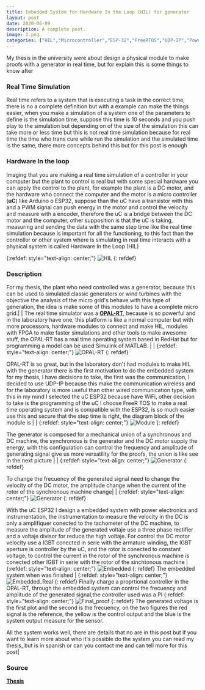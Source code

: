 ```yaml
---
title: Embedded System for Hardware In the Loop (HIL) for generator 
layout: post
date: 2020-06-09
description: A complete post.
image: 2.png
categories: ["HIL","Microcontroller","ESP-32","FreeRTOS","UDP-IP","Power Electronics"]
---
```


My thesis in the university were about design a physical module to make proofs with a generator in real time, but for explain this is some things to know after

### Real Time Simulation
Real time refers to a system that is executing a task in the correct time, there is no a complete definition but with a example can make the things easier, when you make a simulation of a system one of the parameters to define is the simulation time, suppose this time is 10 seconds and you push play to the simulation but depending on of the size of the simulation this can take more or less time but this is not real time simulation because for real time the time who trans cure while run the simulation and the simulated time is the same, there more concepts behind this but for this post is enough

### Hardware In the loop
Imaging that you are making a real time simulation of a controller in your computer but the plant to control is real but with some special hardware you can apply the control to the plant, for example the plant is a DC motor, and the hardware who connect the computer and the motor is a micro controller (**uC**) like Arduino o ESP32, suppose than the uC have a transistor with this and a PWM signal can push energy in the motor and control the velocity and measure with a encoder, therefore the uC is a bridge between the DC motor and the computer, other supposition is that the uC is taking, measuring and sending the data with the same step time like the real time simulation because is important for all the functioning, to this fact than the controller or other system where is simulating in real time interacts with a physical system is called Hardware In the Loop (HIL)

{:refdef: style="text-align: center;"}
![HIL](https://drive.google.com/uc?export=view&id=1mRc50C0YnO3Zqrv73RNCleC813FCGJ1e)
{: refdef}

### Description

For my thesis, the plant who need controlled was a generator, because this can be used to simulated classic generators or wind turbines with the objective the analysis of the micro grid's behave with this type of generation, the idea is make some of this modules to have a complete micro grid.|
|
The real time simulator was a [**OPAL-RT**](https://www.opal-rt.com), because is so powerful and in the laboratory have one, this platform is like a normal computer but with more processors, hardware modules to connect and make HIL, modules with FPGA to make faster simulations and other tools to make awesome stuff, the OPAL-RT has a real time operating system based in RedHat but for programming a model can be used Simulink of MATLAB. |
|
{:refdef: style="text-align: center;"}
![OPAL-RT](https://drive.google.com/uc?export=view&id=1xqcfsOcywY6LuXJX8rtlClYJ8KvfseUk)
{: refdef}


OPAL-RT is so great, but in the laboratory don't had modules to make HIL with the generator there is the first motivation to do the embedded system for my thesis, I have decisions to take, the first was the communication, I decided to use UDP-IP because this make the communication wireless and for the laboratory is more useful than other wired communication type, with this in my mind I selected the uC ESP32 because have WiFi, other decision to take is the programming of the uC I choose FreeR TOS to make a real time operating system and is compatible with the ESP32, is so much easier use this and secure that the step time is right, the diagram block of the module is |
|
{:refdef: style="text-align: center;"}
![Module](https://drive.google.com/uc?export=view&id=1b0zAn_L3T6AigljdqtGZX48s520tOKiD)
{: refdef}

The generator is composed for a mechanical union of a synchronous and DC machine, the synchronous is the generator and the DC motor supply the energy, with this configuration can control the frequency and amplitude of generating signal give us more versatility for the proofs, the union is like see in the next picture |
|
{:refdef: style="text-align: center;"}
![Generator](https://drive.google.com/uc?export=view&id=1GOopUGWPFdLKZ33c7zn4IH6_0U895jsV)
{: refdef}

To change the frecuency of the generated signal need to change the velocity of the DC motor, the amplitude change when the current of the rotor of the synchronous machine change|
|
{:refdef: style="text-align: center;"}
![Generator](https://drive.google.com/uc?export=view&id=1-mhMcJEx6Y_7pGrrrw5hozwQ_v_6HYUu)
{: refdef}

With the uC ESP32 I design a embedded system with power electronics and instrumentation, the instrumentation to measure the velocity in the DC is only a amplifiquer conected to the tachometer of the DC machine, to measure the amplitude of the generated voltaje use a three phase rectifier and a voltaje divisor for reduce the high voltaje. For control the DC motor velocity use a IGBT conected in serie with the armature winding, the IGBT aperture is controller by the uC, and the rotor is conected to constant voltage, to control the current in the rotor of the synchronous machine is conected other IGBT in serie with the rotor of the sinchtonous machine
|
{:refdef: style="text-align: center;"}
![Embedded](https://drive.google.com/uc?export=view&id=1XWTpJM3BpbBJXmmJLvS0E4Ky7PJqaOkS)
{: refdef}
The embedded system when was finished
|
{:refdef: style="text-align: center;"}
![Embedded_Real](https://drive.google.com/uc?export=view&id=1mmdWIdjy4TlTnMibrfiDVIhzgzix5C9G)
{: refdef}
Finally charge a proprtional controller in the OPAL-RT, through the embedded system can control the frecuency and amplitude of the generated signal,the controller used was a PI
{:refdef: style="text-align: center;"}
![Final_proof](https://drive.google.com/uc?export=view&id=1zjRhcQbpJYDnhCr3UL5J_4uo8svo7OVe)
{: refdef}
The generated voltage is the first plot and the second is the frecuency, on the two figures the red signal is the reference, the yellow is the control output and the blue is the system output measure for the sensor.

All the system works well, there are details that no are in this post but if you want to learn more about who it's possible do the system you can read my thesis, but is in spanish or can you contact me and can tell more for this post|

### Source
[**Thesis**](https://drive.google.com/file/d/1ww709VOugeNuZYg-IciZjQr6zlR2SP11/view)